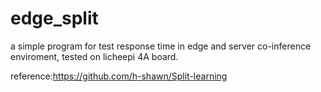 # edge_split
a simple program for test response time in edge and server co-inference enviroment, tested on licheepi 4A board.

reference:https://github.com/h-shawn/Split-learning
